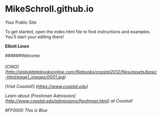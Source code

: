 MikeSchroll.github.io
=====================

Your Public Site

To get started, open the index.html file to find instructions and examples. You'll start your editing there!
 
 **Elliott Linen**
 


######Welcome <h6>


[CINO] (http://globaldatebooksonline.com/flipbooks/coastal2012/files/assets/basic-html/page1_images/0001.jpg)

[Visit Coastal!] (https://www.coastal.edu)

Learn about [Freshman Admission] (http://www.coastal.edu/admissions/freshman.html) at Coastal!

#FF0000 This is Blue 
